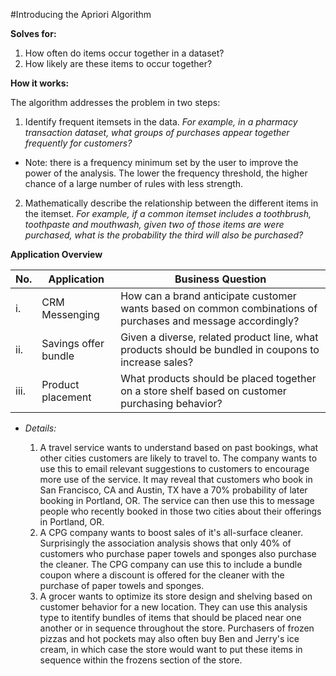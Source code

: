 #Introducing the Apriori Algorithm

**Solves for:**

1. How often do items occur together in a dataset?
2. How likely are these items to occur together?

**How it works:**

The algorithm addresses the problem in two steps:
1. Identify frequent itemsets in the data. *For example, in a pharmacy transaction dataset, what groups of purchases appear together frequently for customers?*
  * Note: there is a frequency minimum set by the user to improve the power of the analysis.  The lower the frequency threshold, the higher chance of a large number of rules with less strength.
2.  Mathematically describe the relationship between the different items in the itemset.  *For example, if a common itemset includes a toothbrush, toothpaste and mouthwash, given two of those items are were purchased, what is the probability the third will also be purchased?*

**Application Overview**

No.   | Application          | Business Question 
------|----------------------|-------------------------------------------------------------------------------------------------------------
i.    | CRM Messenging       | How can a brand anticipate customer wants based on common combinations of purchases and message accordingly?
ii.   | Savings offer bundle | Given a diverse, related product line, what products should be bundled in coupons to increase sales?
iii.  | Product placement    | What products should be placed together on a store shelf based on customer purchasing behavior?

* *Details:*

  1. A travel service wants to understand based on past bookings, what other cities customers are likely to travel to.  The company wants to use this to email relevant suggestions to customers to encourage more use of the service.  It may reveal that customers who book in San Francisco, CA and Austin, TX have a 70% probability of later booking in Portland, OR.  The service can then use this to message people who recently booked in those two cities about their offerings in Portland, OR.
  2. A CPG company wants to boost sales of it's all-surface cleaner.  Surprisingly the association analysis shows that only 40% of customers who purchase paper towels and sponges also purchase the cleaner.  The CPG company can use this to include a bundle coupon where a discount is offered for the cleaner with the purchase of paper towels and sponges.
  3. A grocer wants to optimize its store design and shelving based on customer behavior for a new location.  They can use this analysis type to itentify bundles of items that should be placed near one another or in sequence throughout the store.  Purchasers of frozen pizzas and hot pockets may also often buy Ben and Jerry's ice cream, in which case the store would want to put these items in sequence within the frozens section of the store.
